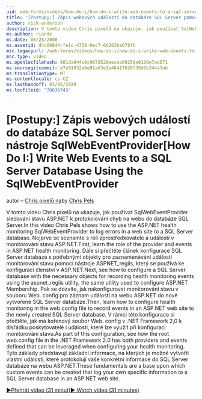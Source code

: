 ```yaml
---
uid: web-forms/videos/how-do-i/how-do-i-write-web-events-to-a-sql-server-database-using-the-sqlwebeventprovider
title: '[Postupy:] Zápis webových událostí do databáze SQL Server pomocí nástroje SqlWebEventProvider | Microsoft Docs'
author: rick-anderson
description: V tomto videu Chris pixelů na ukazuje, jak používat SqlWebEventProvider sledování stavu ASP.NET k protokolování chyb na webu do databáze SQL Server. Nejdřív, vymazat...
ms.author: riande
ms.date: 08/28/2008
ms.assetid: d4c08844-fe1c-4759-9ec7-66263ba678fb
msc.legacyurl: /web-forms/videos/how-do-i/how-do-i-write-web-events-to-a-sql-server-database-using-the-sqlwebeventprovider
msc.type: video
ms.openlocfilehash: 601da044c0c9679526eecaa09256e0100e7ad571
ms.sourcegitcommit: e7e91932a6e91a63e2e46417626f39d6b244a3ab
ms.translationtype: MT
ms.contentlocale: cs-CZ
ms.lasthandoff: 03/06/2020
ms.locfileid: "78636743"
---
```

# <a name="how-do-i-write-web-events-to-a-sql-server-database-using-the-sqlwebeventprovider"></a><span data-ttu-id="ef1cc-104">[Postupy:] Zápis webových událostí do databáze SQL Server pomocí nástroje SqlWebEventProvider</span><span class="sxs-lookup"><span data-stu-id="ef1cc-104">[How Do I:] Write Web Events to a SQL Server Database Using the SqlWebEventProvider</span></span>

<span data-ttu-id="ef1cc-105">autor – [Chris pixelů na](https://twitter.com/chrispels)</span><span class="sxs-lookup"><span data-stu-id="ef1cc-105">by [Chris Pels](https://twitter.com/chrispels)</span></span>

<span data-ttu-id="ef1cc-106">V tomto videu Chris pixelů na ukazuje, jak používat SqlWebEventProvider sledování stavu ASP.NET k protokolování chyb na webu do databáze SQL Server.</span><span class="sxs-lookup"><span data-stu-id="ef1cc-106">In this video Chris Pels shows how to use the ASP.NET health monitoring SqlWebEventProvider to log errors in a web site to a SQL Server database.</span></span> <span data-ttu-id="ef1cc-107">Nejprve se seznamte s rolí zprostředkovatele a událostí v monitorování stavu ASP.NET.</span><span class="sxs-lookup"><span data-stu-id="ef1cc-107">First, learn the role of the provider and events in ASP.NET health monitoring.</span></span> <span data-ttu-id="ef1cc-108">Dále si přečtěte článek konfigurace SQL Server databáze s potřebnými objekty pro zaznamenávání událostí monitorování stavu pomocí nástroje ASPNET\_regiis, který se používá ke konfiguraci členství v ASP.NET.</span><span class="sxs-lookup"><span data-stu-id="ef1cc-108">Next, see how to configure a SQL Server database with the necessary objects for recording health monitoring events using the aspnet\_regiis utility, the same utility used to configure ASP.NET Membership.</span></span> <span data-ttu-id="ef1cc-109">Pak se dozvíte, jak nakonfigurovat monitorování stavu v souboru Web. config pro záznam událostí na webu ASP.NET do nově vytvořené SQL Server databáze.</span><span class="sxs-lookup"><span data-stu-id="ef1cc-109">Then, learn how to configure health monitoring in the web.config file to record events in an ASP.NET web site to the newly created SQL Server database.</span></span> <span data-ttu-id="ef1cc-110">V rámci této konfigurace si přečtěte, jak má kořenový soubor Web. config v .NET Framework 2,0 k disřádku poskytovatelé i události, které lze využít při konfiguraci monitorování stavu.</span><span class="sxs-lookup"><span data-stu-id="ef1cc-110">As part of this configuration, see how the root web.config file in the .NET Framework 2.0 has both providers and events defined that can be leveraged when configuring your health monitoring.</span></span> <span data-ttu-id="ef1cc-111">Tyto základy představují základní informace, na kterých je možné vytvořit vlastní události, které protokolují vaše konkrétní informace do SQL Server databáze na webu ASP.NET.</span><span class="sxs-lookup"><span data-stu-id="ef1cc-111">These fundamentals are a base upon which custom events can be created that log your own specific information to a SQL Server database in an ASP.NET web site.</span></span>

[<span data-ttu-id="ef1cc-112">&#9654;Přehrát video (31 minut)</span><span class="sxs-lookup"><span data-stu-id="ef1cc-112">&#9654; Watch video (31 minutes)</span></span>](https://channel9.msdn.com/Blogs/ASP-NET-Site-Videos/how-do-i-write-web-events-to-a-sql-server-database-using-the-sqlwebeventprovider)
